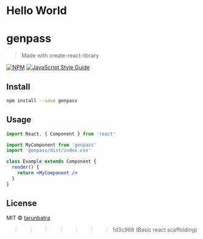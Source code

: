 # Hello World
# genpass

> Made with create-react-library

[![NPM](https://img.shields.io/npm/v/genpass.svg)](https://www.npmjs.com/package/genpass) [![JavaScript Style Guide](https://img.shields.io/badge/code_style-standard-brightgreen.svg)](https://standardjs.com)

## Install

```bash
npm install --save genpass
```

## Usage

```jsx
import React, { Component } from 'react'

import MyComponent from 'genpass'
import 'genpass/dist/index.css'

class Example extends Component {
  render() {
    return <MyComponent />
  }
}
```

## License

MIT © [tarunbatra](https://github.com/tarunbatra)
>>>>>>> 1d3c968 (Basic react scaffolding)
